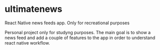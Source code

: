 # ultimatenews
React Native news feeds app. Only for recreational purposes

Personal project only for studyng purposes. The main goal is to show a news feed and add a couple of features to the app in order to understand react native workflow.

